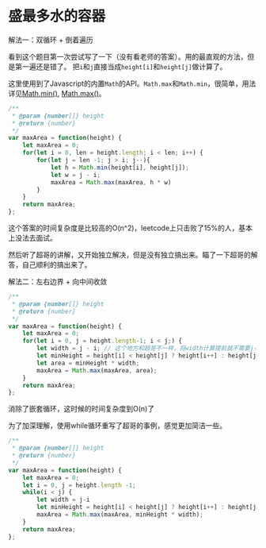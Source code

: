 # 盛最多水的容器

解法一：双循环 + 倒着遍历

看到这个题目第一次尝试写了一下（没有看老师的答案）。用的最直观的方法，但是第一遍还是错了。 把`i`和`j`直接当成`height[i]`和`height[j]`做计算了。

这里使用到了Javascript的内置`Math`的API。`Math.max`和`Math.min`，很简单，用法详见[Math.min()](https://developer.mozilla.org/en-US/docs/Web/JavaScript/Reference/Global_Objects/Math/min), [Math.max()](https://developer.mozilla.org/en-US/docs/Web/JavaScript/Reference/Global_Objects/Math/max)。

```js
/**
 * @param {number[]} height
 * @return {number}
 */
var maxArea = function(height) {
    let maxArea = 0;
    for(let i = 0, len = height.length; i < len; i++) {
        for(let j = len -1; j > i; j--){
            let h = Math.min(height[i], height[j]);
            let w = j - i;
            maxArea = Math.max(maxArea, h * w)
        }
    }
    return maxArea;
};
```

这个答案的时间复杂度是比较高的O(n^2)，leetcode上只击败了15%的人，基本上没法去面试。

然后听了超哥的讲解，又开始独立解决，但是没有独立搞出来。瞄了一下超哥的解答，自己顺利的搞出来了。


解法二：左右边界 + 向中间收敛

```js
/**
 * @param {number[]} height
 * @return {number}
 */
var maxArea = function(height) {
    let maxArea = 0;
    for(let i = 0, j = height.length-1; i < j;) {
        let width = j - i; // 这个地方和超哥不一样，将width计算提前就不需要j-i+1这样的表达了
        let minHeight = height[i] < height[j] ? height[i++] : height[j--];
        let area = minHeight * width;
        maxArea = Math.max(maxArea, area);
    }
    return maxArea;
};
```

消除了嵌套循环，这时候的时间复杂度到O(n)了

为了加深理解，使用while循环重写了超哥的事例，感觉更加简洁一些。

```js
/**
 * @param {number[]} height
 * @return {number}
 */
var maxArea = function(height) {
    let maxArea = 0;
    let i = 0, j = height.length -1;
    while(i < j) {
        let width = j-i
        let minHeight = height[i] < height[j] ? height[i++] : height[j--];
        maxArea = Math.max(maxArea, minHeight * width);
    }
    return maxArea;
};
```
